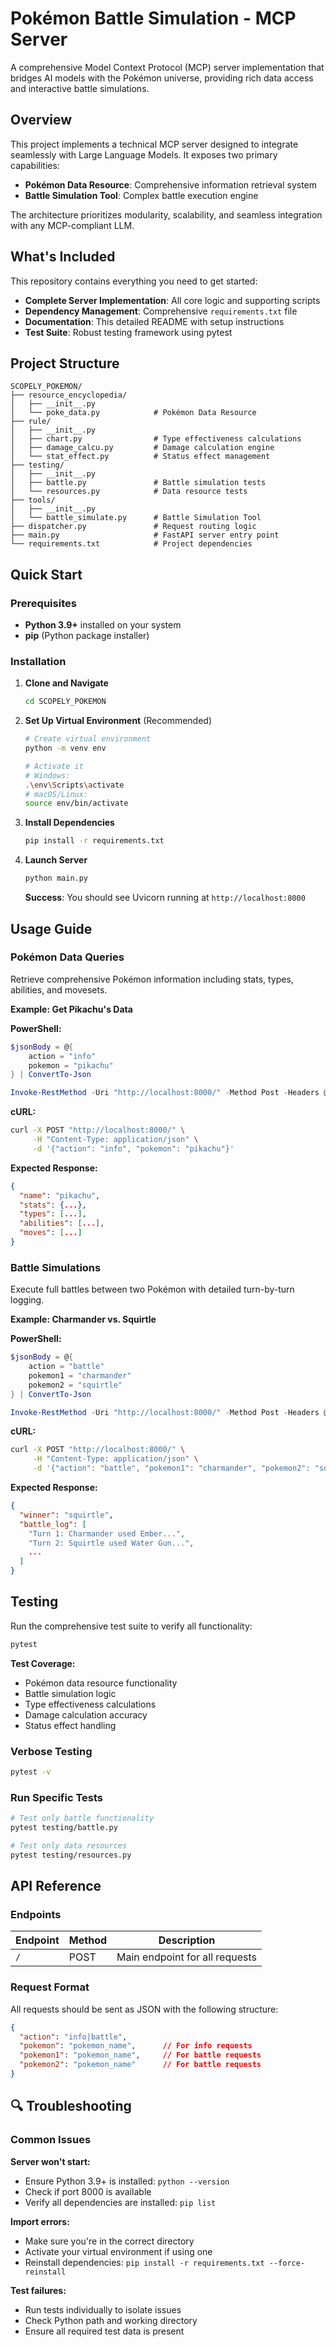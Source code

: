 # Pokémon Battle Simulation - MCP Server

A comprehensive Model Context Protocol (MCP) server implementation that bridges AI models with the Pokémon universe, providing rich data access and interactive battle simulations.

## Overview

This project implements a technical MCP server designed to integrate seamlessly with Large Language Models. It exposes two primary capabilities:

- **Pokémon Data Resource**: Comprehensive information retrieval system
- **Battle Simulation Tool**: Complex battle execution engine

The architecture prioritizes modularity, scalability, and seamless integration with any MCP-compliant LLM.

## What's Included

This repository contains everything you need to get started:

- **Complete Server Implementation**: All core logic and supporting scripts
- **Dependency Management**: Comprehensive `requirements.txt` file
- **Documentation**: This detailed README with setup instructions
- **Test Suite**: Robust testing framework using pytest

## Project Structure

```
SCOPELY_POKEMON/
├── resource_encyclopedia/
│   ├── __init__.py
│   └── poke_data.py            # Pokémon Data Resource
├── rule/
│   ├── __init__.py
│   ├── chart.py                # Type effectiveness calculations
│   ├── damage_calcu.py         # Damage calculation engine
│   └── stat_effect.py          # Status effect management
├── testing/
│   ├── __init__.py
│   ├── battle.py               # Battle simulation tests
│   └── resources.py            # Data resource tests
├── tools/
│   ├── __init__.py
│   └── battle_simulate.py      # Battle Simulation Tool
├── dispatcher.py               # Request routing logic
├── main.py                     # FastAPI server entry point
└── requirements.txt            # Project dependencies
```

## Quick Start

### Prerequisites

- **Python 3.9+** installed on your system
- **pip** (Python package installer)

### Installation

1. **Clone and Navigate**
   ```bash
   cd SCOPELY_POKEMON
   ```

2. **Set Up Virtual Environment** (Recommended)
   ```bash
   # Create virtual environment
   python -m venv env
   
   # Activate it
   # Windows:
   .\env\Scripts\activate
   # macOS/Linux:
   source env/bin/activate
   ```

3. **Install Dependencies**
   ```bash
   pip install -r requirements.txt
   ```

4. **Launch Server**
   ```bash
   python main.py
   ```

   **Success**: You should see Uvicorn running at `http://localhost:8000`

## Usage Guide

### Pokémon Data Queries

Retrieve comprehensive Pokémon information including stats, types, abilities, and movesets.

**Example: Get Pikachu's Data**

**PowerShell:**
```powershell
$jsonBody = @{
    action = "info"
    pokemon = "pikachu"
} | ConvertTo-Json

Invoke-RestMethod -Uri "http://localhost:8000/" -Method Post -Headers @{"Content-Type" = "application/json"} -Body $jsonBody
```

**cURL:**
```bash
curl -X POST "http://localhost:8000/" \
     -H "Content-Type: application/json" \
     -d '{"action": "info", "pokemon": "pikachu"}'
```

**Expected Response:**
```json
{
  "name": "pikachu",
  "stats": {...},
  "types": [...],
  "abilities": [...],
  "moves": [...]
}
```

### Battle Simulations

Execute full battles between two Pokémon with detailed turn-by-turn logging.

**Example: Charmander vs. Squirtle**

**PowerShell:**
```powershell
$jsonBody = @{
    action = "battle"
    pokemon1 = "charmander"
    pokemon2 = "squirtle"
} | ConvertTo-Json

Invoke-RestMethod -Uri "http://localhost:8000/" -Method Post -Headers @{"Content-Type" = "application/json"} -Body $jsonBody
```

**cURL:**
```bash
curl -X POST "http://localhost:8000/" \
     -H "Content-Type: application/json" \
     -d '{"action": "battle", "pokemon1": "charmander", "pokemon2": "squirtle"}'
```

**Expected Response:**
```json
{
  "winner": "squirtle",
  "battle_log": [
    "Turn 1: Charmander used Ember...",
    "Turn 2: Squirtle used Water Gun...",
    ...
  ]
}
```

## Testing

Run the comprehensive test suite to verify all functionality:

```bash
pytest
```

**Test Coverage:**
- Pokémon data resource functionality
- Battle simulation logic
- Type effectiveness calculations
- Damage calculation accuracy
- Status effect handling

### Verbose Testing
```bash
pytest -v
```

### Run Specific Tests
```bash
# Test only battle functionality
pytest testing/battle.py

# Test only data resources
pytest testing/resources.py
```

## API Reference

### Endpoints

| Endpoint | Method | Description |
|----------|--------|-------------|
| `/` | POST | Main endpoint for all requests |

### Request Format

All requests should be sent as JSON with the following structure:

```json
{
  "action": "info|battle",
  "pokemon": "pokemon_name",      // For info requests
  "pokemon1": "pokemon_name",     // For battle requests
  "pokemon2": "pokemon_name"      // For battle requests
}
```

## 🔍 Troubleshooting

### Common Issues

**Server won't start:**
- Ensure Python 3.9+ is installed: `python --version`
- Check if port 8000 is available
- Verify all dependencies are installed: `pip list`

**Import errors:**
- Make sure you're in the correct directory
- Activate your virtual environment if using one
- Reinstall dependencies: `pip install -r requirements.txt --force-reinstall`

**Test failures:**
- Run tests individually to isolate issues
- Check Python path and working directory
- Ensure all required test data is present

